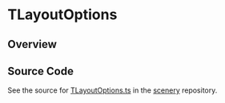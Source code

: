 # TLayoutOptions

## Overview





## Source Code

See the source for [TLayoutOptions.ts](https://github.com/phetsims/scenery/blob/main/js/layout/TLayoutOptions.ts) in the [scenery](https://github.com/phetsims/scenery) repository.
